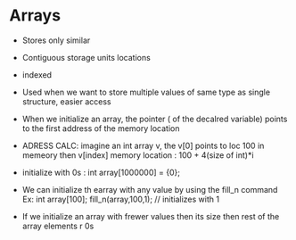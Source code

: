 # Arrays

- Stores only similar
- Contiguous storage units locations
- indexed
- Used when we want to store multiple values of same type as single structure, easier access
- When we initialize an array, the pointer ( of the decalred variable) points to the first address of the memory location
- ADRESS CALC: imagine an int array v, the v[0] points to loc 100 in memeory
    then v[index] memory location : 100 + 4(size of int)*i
- initialize with 0s : int array[1000000] = {0};
- We can initialize th earray with any value by using the fill_n command
    Ex: int array[100];
        fill_n(array,100,1); // initializes with 1

- If we initialize an array with frewer values then  its size then rest of the array elements r 0s